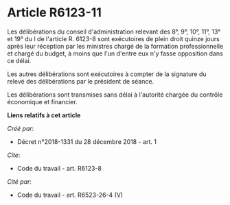 # Article R6123-11

Les délibérations du conseil d'administration relevant des 8°, 9°, 10°, 11°, 13° et 19° du I de l'article R. 6123-8 sont
exécutoires de plein droit quinze jours après leur réception par les ministres chargé de la formation professionnelle et
chargé du budget, à moins que l'un d'entre eux n'y fasse opposition dans ce délai. 

Les autres délibérations sont exécutoires à compter de la signature du relevé des délibérations par le président de séance. 

Les délibérations sont transmises sans délai à l'autorité chargée du contrôle économique et financier.

**Liens relatifs à cet article**

_Créé par_:

  - Décret n°2018-1331 du 28 décembre 2018 - art. 1

_Cite_:

  - Code du travail - art. R6123-8

_Cité par_:

  - Code du travail - art. R6523-26-4 (V)
